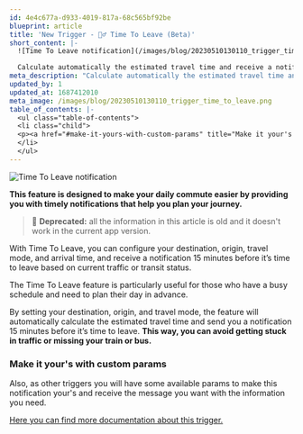 ```yaml
---
id: 4e4c677a-d933-4019-817a-68c565bf92be
blueprint: article
title: 'New Trigger - 🏃‍♂️ Time To Leave (Beta)'
short_content: |-
  ![Time To Leave notification](/images/blog/20230510130110_trigger_time_to_leave.png)

  Calculate automatically the estimated travel time and receive a notification 15 minutes before it's time to leave. Never be late again!
meta_description: "Calculate automatically the estimated travel time and receive a notification 15 minutes before it's time to leave. Never be late again!"
updated_by: 1
updated_at: 1687412010
meta_image: /images/blog/20230510130110_trigger_time_to_leave.png
table_of_contents: |-
  <ul class="table-of-contents">
  <li class="child">
  <p><a href="#make-it-yours-with-custom-params" title="Make it your's with custom params">Make it your's with custom params</a></p>
  </li>
  </ul>
---
```

![Time To Leave notification](/images/blog/20230510130110_trigger_time_to_leave.png)

**This feature is designed to make your daily commute easier by providing you with timely notifications that help you plan your journey.**

> 🚧 **Deprecated:** all the information in this article is old and it doesn't work in the current app version.

With Time To Leave, you can configure your destination, origin, travel mode, and arrival time, and receive a notification 15 minutes before it’s time to leave based on current traffic or transit status.

The Time To Leave feature is particularly useful for those who have a busy schedule and need to plan their day in advance. 

By setting your destination, origin, and travel mode, the feature will automatically calculate the estimated travel time and send you a notification 15 minutes before it’s time to leave. **This way, you can avoid getting stuck in traffic or missing your train or bus.**

### Make it your's with custom params
Also, as other triggers you will have some available params to make this notification your's and receive the message you want with the information you need.

[Here you can find more documentation about this trigger.](/documentation/triggers/time-to-leave)